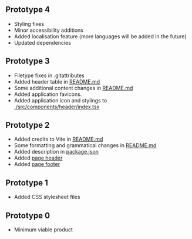 ## Prototype 4

- Styling fixes
- Minor accessibility additions
- Added localisation feature (more languages will be added in the future)
- Updated dependencies

## Prototype 3

- Filetype fixes in .gitattributes
- Added header table in [README.md](./README.md)
- Some additional content changes in [README.md](./README.md)
- Added application favicons.
- Added application icon and stylings to [./src/components/header/index.tsx](./src/components/header/index.tsx)

## Prototype 2

- Added credits to Vite in [README.md](./README.md)
- Some formatting and grammatical changes in [README.md](./README.md)
- Added description in [package.json](./package.json)
- Added [page header](./src/components/header)
- Added [page footer](./src/components/footer)

## Prototype 1

- Added CSS stylesheet files

## Prototype 0

- Minimum viable product
